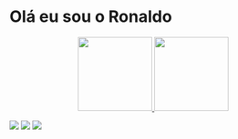 <h1>Olá eu sou o Ronaldo</h1>

<div align="center">
  <a href="https://github.com/elronyjunior">
  <img height="130em" src="https://github-readme-stats.vercel.app/api?username=elronyjunior&show_icons=true&theme=tokyonight&include_all_commits=true&count_private=true"/>
  <img height="130em" src="https://github-readme-stats.vercel.app/api/top-langs/?username=elronyjunior&layout=compact&langs_count=7&theme=tokyonight"/>
</div>
  <div>
   
   <a href="https://instagram.com/ronaldoaraujosilvajunior" target="_blank" ><img src="https://img.shields.io/badge/-Instagram-%23E4405F?style=for-the-badge&logo=instagram&logoColor=white" target="_blank"></a>
      <a href="https://github.com/elronyjunior" target="_blank"><img src="https://img.shields.io/badge/HTML5-E34F26?style=for-the-badge&logo=html5&logoColor=white" target="_blank"></a>
 <a href="https://github.com/elronyjunior" target="_blank"><img src="https://img.shields.io/badge/CSS3-1572B6?style=for-the-badge&logo=css3&logoColor=white" target="_blank"></a>
  </div>
 
 

